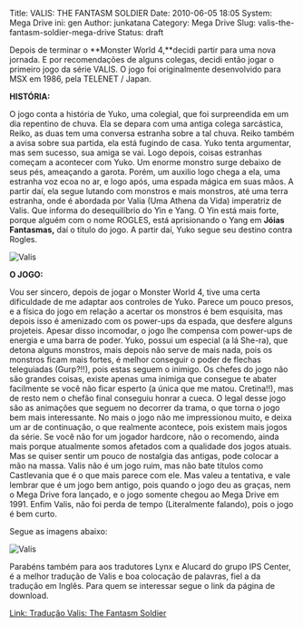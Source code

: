 Title: VALIS: THE FANTASM SOLDIER
Date: 2010-06-05 18:05
System: Mega Drive
ini: gen
Author: junkatana
Category: Mega Drive
Slug: valis-the-fantasm-soldier-mega-drive
Status: draft


<!-- PELICAN_BEGIN_SUMMARY -->
Depois de terminar o **Monster World 4,**decidi partir para uma nova
jornada. E por recomendações de alguns colegas, decidi então jogar o
primeiro jogo da série VALIS. O jogo foi originalmente desenvolvido para
MSX em 1986, pela TELENET / Japan.
<!-- PELICAN_END_SUMMARY -->


**HISTÓRIA:**

O jogo conta a história de Yuko, uma colegial, que foi surpreendida em
um dia repentino de chuva. Ela se depara com uma antiga colega
sarcástica, Reiko, as duas tem uma conversa estranha sobre a tal
chuva. Reiko também a avisa sobre sua partida, ela está fugindo de casa.
Yuko tenta argumentar, mas sem sucesso, sua amiga se vai. Logo depois,
coisas estranhas começam a acontecer com Yuko. Um enorme monstro surge
debaixo de seus pés, ameaçando a garota. Porém, um auxilio logo chega a ela,
uma estranha voz ecoa no ar, e logo após, uma espada mágica em suas mãos. A
partir daí, ela segue lutando com monstros e mais monstros,
até uma terra estranha, onde é abordada por Valia (Uma Athena da Vida)
imperatriz de Valis. Que informa do desequilíbrio do Yin e Yang. O Yin
está mais forte, porque alguém com o nome ROGLES, está aprisionando o
Yang em **Jóias Fantasmas,** daí o titulo do jogo. A partir
daí, Yuko segue seu destino contra Rogles.

![Valis](http://img33.imageshack.us/img33/2241/valisgiffases.gif)


**O JOGO:**


Vou ser sincero, depois de jogar o Monster World 4, tive uma certa
dificuldade de me adaptar aos controles de Yuko. Parece um pouco presos,
e a física do jogo em relação a acertar os monstros é bem esquisita, mas
depois isso é amenizado com os power-ups da espada, que desfere alguns
projeteis. Apesar disso incomodar, o jogo lhe compensa com power-ups de
energia e uma barra de poder. Yuko, possui um especial (a lá She-ra),
que detona alguns monstros, mais depois não serve de mais nada, pois os
monstros ficam mais fortes, é melhor conseguir o poder de flechas
teleguiadas (Gurp?!!), pois estas seguem o inimigo. Os chefes do jogo
não são grandes coisas, existe apenas uma inimiga que consegue te abater
facilmente se você não ficar esperto (a única que me matou. Cretina!!),
mas de resto nem o chefão final conseguiu honrar a cueca. O legal desse
jogo são as animações que seguem no decorrer da trama, o que torna o
jogo bem mais interessante. No mais o jogo não me impressionou muito, e
deixa um ar de continuação, o que realmente acontece, pois existem mais
jogos da série. Se você não for um jogador hardcore, não o
recomendo, ainda mais porque atualmente somos afetados com a qualidade
dos jogos atuais. Mas se quiser sentir um pouco de nostalgia das
antigas, pode colocar a mão na massa. Valis não é um jogo ruim, mas não
bate títulos como Castlevania que é o que mais parece com ele. Mas valeu
a tentativa, e vale lembrar que é um jogo bem antigo, pois quando o jogo
deu as graças, nem o Mega Drive fora lançado, e o jogo somente chegou ao
Mega Drive em 1991. Enfim Valis, não foi perda de tempo (Literalmente
falando), pois o jogo é bem curto.


Segue as imagens abaixo:

![Valis](http://img33.imageshack.us/img33/2241/valisgiffases.gif)

Parabéns também para aos tradutores Lynx e Alucard do grupo IPS Center,
é a melhor tradução de Valis e boa colocação de palavras, fiel a da
tradução em Inglês. Para quem se interessar segue o link da página de
download.

[Link: Tradução Valis: The Fantasm Soldier](http://www.romhackers.org/modules/PDdownloads/singlefile.php?cid=21&lid=628)
